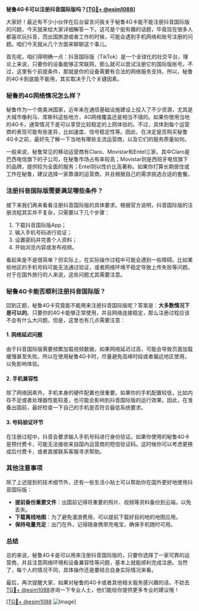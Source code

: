 **秘鲁4G卡可以注册抖音国际版吗？[[TG💪+ @esim1088](https://t.me/s/esim1088)]**

大家好！最近有不少小伙伴在后台留言问我关于秘鲁4G卡能不能注册抖音国际版的问题，今天就来给大家详细解答一下。这可是个挺有趣的话题，毕竟现在很多人都喜欢玩抖音，而出国旅游或者工作的时候，可能会遇到手机网络和账号注册的问题。咱们今天就从几个方面来聊聊这个事儿。

首先呢，咱们得明确一点：抖音国际版（TikTok）是一个全球化的社交平台，理论上来说，只要你的设备能够正常联网，那么就可以尝试注册它的国际版账号。不过，这里有个前提条件，那就是你的设备需要有合法的网络服务支持。所以，秘鲁的4G卡到底能不能用，其实取决于几个关键因素。

### **秘鲁的4G网络情况怎么样？**

秘鲁作为一个南美洲国家，近年来在通信基础设施建设上投入了不少资源，尤其是大城市像利马、库斯科这些地方，4G网络覆盖还是相当不错的。如果你使用当地的4G卡，通常情况下是可以享受比较稳定的上网体验的。不过，具体到每个运营商的表现可能有些差异，比如速度、信号稳定性等。因此，在决定是否购买秘鲁4G卡之前，最好先了解一下当地有哪些主流运营商，以及它们的服务质量如何。

一般来说，秘鲁常见的移动运营商有Claro、Movistar和Entel三家。其中Claro是巴西电信旗下的子公司，在秘鲁市场占有率较高；Movistar则是西班牙电信旗下的品牌，提供较为全面的服务；Entel则以性价比高著称。如果你打算长期居住或工作在秘鲁，建议选择一家靠谱的运营商，并且根据自己的需求挑选合适的套餐。

### **注册抖音国际版需要满足哪些条件？**

接下来我们再来看看注册抖音国际版的具体要求。根据官方说明，抖音国际版的注册流程其实并不复杂，只需要以下几个步骤：

1. 下载抖音国际版App；
2. 输入手机号码进行验证；
3. 设置密码并完善个人资料；
4. 开始浏览内容或发布视频。

看起来是不是很简单？但实际上，在实际操作过程中可能会遇到一些障碍。比如某些地区的手机号码可能无法通过验证，或者网络环境不稳定导致上传失败等问题。对于在国外旅行的人来说，这些问题尤其需要注意。

### **秘鲁4G卡能否顺利注册抖音国际版？**

回到正题，秘鲁4G卡究竟能不能用来注册抖音国际版呢？答案是：**大多数情况下是可以的**。只要你的4G卡能够正常使用，并且网络连接稳定，那么注册过程应该不会有什么大问题。但是，这里也有几点需要注意：

#### **1. 网络延迟问题**
由于抖音国际版需要频繁加载视频数据，如果网络延迟过高，可能会导致页面加载缓慢甚至失败。所以在使用秘鲁4G卡时，尽量避免高峰时段或者偏远地区使用，以免影响体验。

#### **2. 手机兼容性**
除了网络因素外，手机本身的硬件配置也很重要。如果你的手机配置较低，比如内存不足或者处理器性能较差，也可能会影响到抖音国际版的运行效果。因此，在准备出国前，最好检查一下自己的手机是否符合最低系统要求。

#### **3. 号码验证环节**
在注册过程中，抖音会要求输入手机号码进行身份验证。如果你使用的秘鲁4G卡是预付费卡，可能无法接收来自国内运营商的短信验证码。这时候你可以考虑更换成后付费卡，或者直接联系客服寻求帮助。

### **其他注意事项**

除了上述提到的技术细节外，还有一些生活小贴士可以帮助你在国外更好地使用抖音国际版：

- **提前备份重要文件**：出国前记得将重要的照片、视频等资料备份到云端，以免丢失。
- **下载离线地图**：为了避免漫游费用，可以提前下载好目的地的地图应用。
- **保持电量充足**：出门在外，记得随身携带充电宝，确保手机随时可用。

### **总结**

总的来说，秘鲁4G卡是可以用来注册抖音国际版的，只要你选择了一家可靠的运营商，并且注意网络环境和设备兼容性等问题，基本上就能顺利完成注册。当然了，每个人的情况不同，具体操作还是要结合自身实际情况来看。

最后，再次提醒大家，如果对秘鲁的4G卡或者其他相关服务感兴趣的话，不妨去[TG💪+ @esim1088](https://t.me/s/esim1088)咨询一下专业人士，他们能给你提供更多专业的建议哦！

[[TG💪+ @esim1088](https://t.me/s/esim1088) ![Image](https://i.postimg.cc/4NQfJmqS/Snipaste-2025-05-13-00-14-12.png)]
